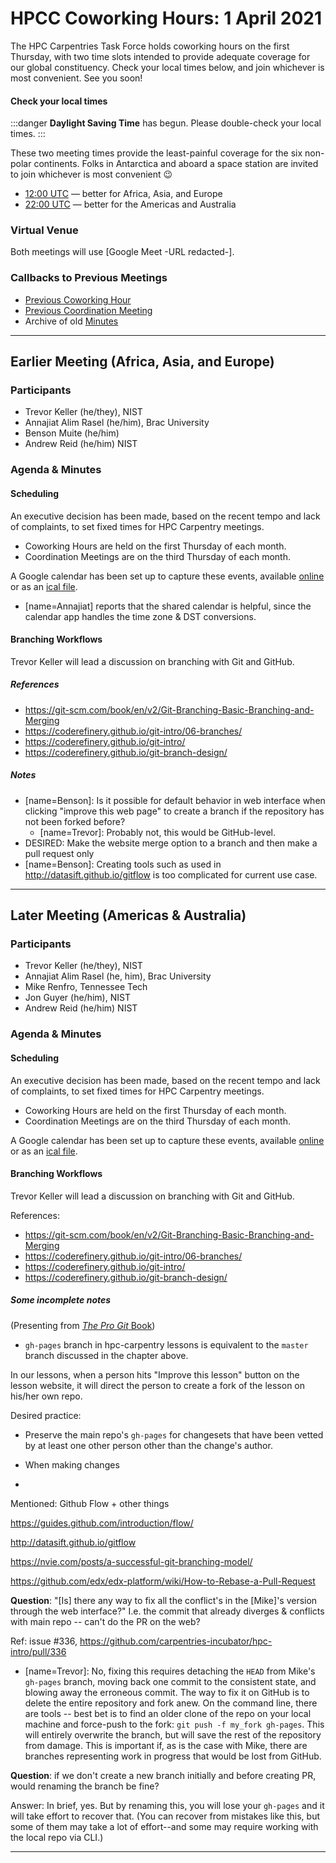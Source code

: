 # HPCC Coworking Hours: 1 April 2021

The HPC Carpentries Task Force holds coworking hours on the first Thursday,
with two time slots intended to provide adequate coverage for our global
constituency. Check your local times below, and join whichever is most
convenient. See you soon!

<!-- Important links to define, placed up top for convenience -->

[earlier]:
  https://www.timeanddate.com/worldclock/fixedtime.html?iso=20210401T1200&msg=HPC+Carpentries+Coworking+Hour+1
[evening]:
  https://www.timeanddate.com/worldclock/fixedtime.html?iso=20210401T2200&msg=HPC+Carpentries+Coworking+Hour+2
[last-cowork]: https://codimd.carpentries.org/Df6SsurcSzuhChlhNwqdHw?view
[last-coord]: https://codimd.carpentries.org/5zpJN7jZQ_SChBWz2bvKVg?view

#### Check your local times

:::danger **Daylight Saving Time** has begun. Please double-check your local
times. :::

These two meeting times provide the least-painful coverage for the six
non-polar continents. Folks in Antarctica and aboard a space station are
invited to join whichever is most convenient 😉

- [12:00 UTC][earlier] &mdash; better for Africa, Asia, and Europe
- [22:00 UTC][evening] &mdash; better for the Americas and Australia

### Virtual Venue

Both meetings will use [Google Meet -URL redacted-].

### Callbacks to Previous Meetings

- [Previous Coworking Hour][last-cowork]
- [Previous Coordination Meeting][last-coord]
- Archive of old [Minutes][minutes]

---

## Earlier Meeting (Africa, Asia, and Europe)

### Participants

- Trevor Keller (he/they), NIST
- Annajiat Alim Rasel (he/him), Brac University
- Benson Muite (he/him)
- Andrew Reid (he/him) NIST

### Agenda & Minutes

#### Scheduling

An executive decision has been made, based on the recent tempo and lack of
complaints, to set fixed times for HPC Carpentry meetings.

- Coworking Hours are held on the first Thursday of each month.
- Coordination Meetings are on the third Thursday of each month.

A Google calendar has been set up to capture these events, available
[online](https://calendar.google.com/calendar/?cid=bWp0ZWh0ZmEycmVjZGZtNmZjdGUwMWVhdGNAZ3JvdXAuY2FsZW5kYXIuZ29vZ2xlLmNvbQ)
or as an
[ical file](https://github.com/hpc-carpentry/coordination/files/6240223/hpc-carpentry.ical.zip).

- [name=Annajiat] reports that the shared calendar is helpful, since the
  calendar app handles the time zone & DST conversions.

#### Branching Workflows

Trevor Keller will lead a discussion on branching with Git and GitHub.

##### References

- https://git-scm.com/book/en/v2/Git-Branching-Basic-Branching-and-Merging
- https://coderefinery.github.io/git-intro/06-branches/
- https://coderefinery.github.io/git-intro/
- https://coderefinery.github.io/git-branch-design/

##### Notes

- [name=Benson]: Is it possible for default behavior in web interface when
  clicking "improve this web page" to create a branch if the repository has not
  been forked before?
  - [name=Trevor]: Probably not, this would be GitHub-level.
- DESIRED: Make the website merge option to a branch and then make a pull
  request only
- [name=Benson]: Creating tools such as used in
  http://datasift.github.io/gitflow is too complicated for current use case.

---

## Later Meeting (Americas & Australia)

### Participants

- Trevor Keller (he/they), NIST
- Annajiat Alim Rasel (he, him), Brac University
- Mike Renfro, Tennessee Tech
- Jon Guyer (he/him), NIST
- Andrew Reid (he/him) NIST

### Agenda & Minutes

#### Scheduling

An executive decision has been made, based on the recent tempo and lack of
complaints, to set fixed times for HPC Carpentry meetings.

- Coworking Hours are held on the first Thursday of each month.
- Coordination Meetings are on the third Thursday of each month.

A Google calendar has been set up to capture these events, available
[online](https://calendar.google.com/calendar/?cid=bWp0ZWh0ZmEycmVjZGZtNmZjdGUwMWVhdGNAZ3JvdXAuY2FsZW5kYXIuZ29vZ2xlLmNvbQ)
or as an
[ical file](https://github.com/hpc-carpentry/coordination/files/6240223/hpc-carpentry.ical.zip).

#### Branching Workflows

Trevor Keller will lead a discussion on branching with Git and GitHub.

References:

- https://git-scm.com/book/en/v2/Git-Branching-Basic-Branching-and-Merging
- https://coderefinery.github.io/git-intro/06-branches/
- https://coderefinery.github.io/git-intro/
- https://coderefinery.github.io/git-branch-design/

##### _Some incomplete notes_

(Presenting from
[_The Pro Git_ Book](https://git-scm.com/book/en/v2/Git-Branching-Basic-Branching-and-Merging))

- `gh-pages` branch in hpc-carpentry lessons is equivalent to the `master`
  branch discussed in the chapter above.

In our lessons, when a person hits "Improve this lesson" button on the lesson
website, it will direct the person to create a fork of the lesson on his/her
own repo.

Desired practice:

- Preserve the main repo's `gh-pages` for changesets that have been vetted by
  at least one other person other than the change's author.

- When making changes
-

Mentioned: Github Flow + other things

https://guides.github.com/introduction/flow/

http://datasift.github.io/gitflow

https://nvie.com/posts/a-successful-git-branching-model/

https://github.com/edx/edx-platform/wiki/How-to-Rebase-a-Pull-Request

**Question**: "[Is] there any way to fix all the conflict's in the [Mike]'s
version through the web interface?" I.e. the commit that already diverges &
conflicts with main repo -- can't do the PR on the web?

Ref: issue #336, https://github.com/carpentries-incubator/hpc-intro/pull/336

- [name=Trevor]: No, fixing this requires detaching the `HEAD` from Mike's
  `gh-pages` branch, moving back one commit to the consistent state, and
  blowing away the erroneous commit. The way to fix it on GitHub is to delete
  the entire repository and fork anew. On the command line, there are tools --
  best bet is to find an older clone of the repo on your local machine and
  force-push to the fork: `git push -f my_fork gh-pages`. This will entirely
  overwrite the branch, but will save the rest of the repository from damage.
  This is important if, as is the case with Mike, there are branches
  representing work in progress that would be lost from GitHub.

**Question**: if we don't create a new branch initially and before creating PR,
would renaming the branch be fine?

Answer: In brief, yes. But by renaming this, you will lose your `gh-pages` and
it will take effort to recover that. (You can recover from mistakes like this,
but some of them may take a lot of effort--and some may require working with
the local repo via CLI.)

---

<!--HPC Carpentry References-->

[coordination]: https://github.com/hpc-carpentry/coordination
[minutes]: https://github.com/hpc-carpentry/coordination/tree/main/minutes
[website]: https://github.com/hpc-carpentry/hpc-carpentry.github.io
[hpc-chapel]: https://github.com/hpc-carpentry/hpc-chapel
[hpc-intro]: https://github.com/carpentries-incubator/hpc-intro
[hpc-parallel]: https://github.com/hpc-carpentry/hpc-parallel-novice
[hpc-python]: https://github.com/hpc-carpentry/hpc-python
[hpc-shell]: https://github.com/hpc-carpentry/hpc-shell

<!--Carpentries References-->

[conduct]:
  https://docs.carpentries.org/topic_folders/policies/code-of-conduct.html
[invite]: https://swc-slack-invite.herokuapp.com/
[license]: https://creativecommons.org/licenses/by/4.0/
[slack]: https://swcarpentry.slack.com

